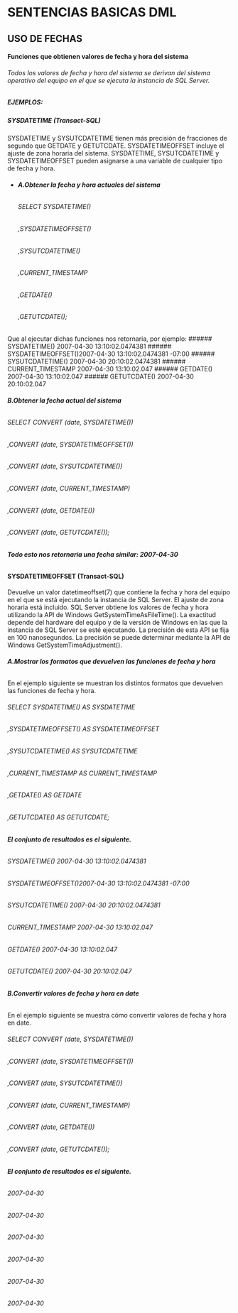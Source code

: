 # **SENTENCIAS BASICAS DML**
## **USO DE FECHAS**

#### **Funciones que obtienen valores de fecha y hora del sistema**
###### Todos los valores de fecha y hora del sistema se derivan del sistema operativo del equipo en el que se ejecuta la instancia de SQL Server.

##### EJEMPLOS:
##### **SYSDATETIME (Transact-SQL)**
SYSDATETIME y SYSUTCDATETIME tienen más precisión de fracciones de segundo que GETDATE y GETUTCDATE. SYSDATETIMEOFFSET incluye el ajuste de zona horaria del sistema. SYSDATETIME, SYSUTCDATETIME y SYSDATETIMEOFFSET pueden asignarse a una variable de cualquier tipo de fecha y hora.
* ###### **A.Obtener la fecha y hora actuales del sistema**
     ###### SELECT SYSDATETIME() 
     ###### ,SYSDATETIMEOFFSET()
     ###### ,SYSUTCDATETIME()
     ###### ,CURRENT_TIMESTAMP
     ###### ,GETDATE()
     ###### ,GETUTCDATE();
Que al ejecutar dichas funciones nos retornaria, por ejemplo:
     ###### SYSDATETIME()      2007-04-30 13:10:02.0474381
     ###### SYSDATETIMEOFFSET()2007-04-30 13:10:02.0474381 -07:00
     ###### SYSUTCDATETIME()   2007-04-30 20:10:02.0474381
     ###### CURRENT_TIMESTAMP  2007-04-30 13:10:02.047
     ###### GETDATE()          2007-04-30 13:10:02.047
     ###### GETUTCDATE()       2007-04-30 20:10:02.047

###### **B.Obtener la fecha actual del sistema**
###### SELECT CONVERT (date, SYSDATETIME())
###### ,CONVERT (date, SYSDATETIMEOFFSET())
###### ,CONVERT (date, SYSUTCDATETIME())
###### ,CONVERT (date, CURRENT_TIMESTAMP)
###### ,CONVERT (date, GETDATE())
###### ,CONVERT (date, GETUTCDATE());
###### **Todo esto nos retornaria una fecha similar: 2007-04-30**

#### **SYSDATETIMEOFFSET (Transact-SQL)**
Devuelve un valor datetimeoffset(7) que contiene la fecha y hora del equipo en el que se está ejecutando la instancia de SQL Server. El ajuste de zona horaria está incluido.
SQL Server obtiene los valores de fecha y hora utilizando la API de Windows GetSystemTimeAsFileTime(). La exactitud depende del hardware del equipo y de la versión de Windows en las que la instancia de SQL Server se esté ejecutando. La precisión de esta API se fija en 100 nanosegundos. La precisión se puede determinar mediante la API de Windows GetSystemTimeAdjustment().
###### **A.Mostrar los formatos que devuelven las funciones de fecha y hora**
En el ejemplo siguiente se muestran los distintos formatos que devuelven las funciones de fecha y hora.
###### SELECT SYSDATETIME() AS SYSDATETIME
###### ,SYSDATETIMEOFFSET() AS SYSDATETIMEOFFSET
###### ,SYSUTCDATETIME() AS SYSUTCDATETIME
###### ,CURRENT_TIMESTAMP AS CURRENT_TIMESTAMP
###### ,GETDATE() AS GETDATE
###### ,GETUTCDATE() AS GETUTCDATE;
###### **El conjunto de resultados es el siguiente.**
###### SYSDATETIME() 2007-04-30 13:10:02.0474381
###### SYSDATETIMEOFFSET()2007-04-30 13:10:02.0474381 -07:00
###### SYSUTCDATETIME() 2007-04-30 20:10:02.0474381
###### CURRENT_TIMESTAMP 2007-04-30 13:10:02.047
###### GETDATE() 2007-04-30 13:10:02.047
###### GETUTCDATE() 2007-04-30 20:10:02.047
###### **B.Convertir valores de fecha y hora en date**
En el ejemplo siguiente se muestra cómo convertir valores de fecha y hora en date.
###### SELECT CONVERT (date, SYSDATETIME())
###### ,CONVERT (date, SYSDATETIMEOFFSET())
###### ,CONVERT (date, SYSUTCDATETIME())
###### ,CONVERT (date, CURRENT_TIMESTAMP)
###### ,CONVERT (date, GETDATE())
###### ,CONVERT (date, GETUTCDATE());
###### **El conjunto de resultados es el siguiente.**
###### 2007-04-30  
###### 2007-04-30  
###### 2007-04-30
###### 2007-04-30
###### 2007-04-30
###### 2007-04-30
